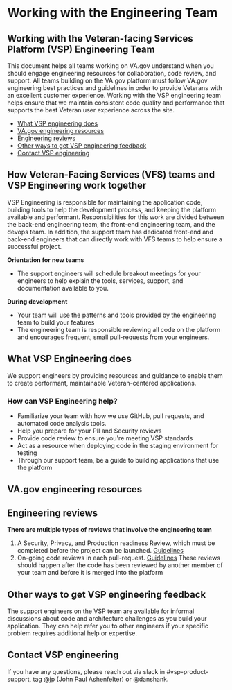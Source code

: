 # Working with the Engineering Team

## Working with the Veteran-facing Services Platform \(VSP\) Engineering Team

This document helps all teams working on VA.gov understand when you should engage engineering resources for collaboration, code review, and support. All teams building on the VA.gov platform must follow VA.gov engineering best practices and guidelines in order to provide Veterans with an excellent customer experience. Working with the VSP engineering team helps ensure that we maintain consistent code quality and performance that supports the best Veteran user experience across the site.

* [What VSP engineering does](working-with-engineering-team.md#whatVSPdoes)
* [VA.gov engineering resources](working-with-engineering-team.md#bestpractices)
* [Engineering reviews](working-with-engineering-team.md#whentorequest)
* [Other ways to get VSP engineering feedback](working-with-engineering-team.md#feedback)
* [Contact VSP engineering](working-with-engineering-team.md#questions)

## How Veteran-Facing Services \(VFS\) teams and VSP Engineering work together

VSP Engineering is responsible for maintaining the application code, building tools to help the development process, and keeping the platform available and performant. Responsibilities for this work are divided between the back-end engineering team, the front-end engineering team, and the devops team. In addition, the support team has dedicated front-end and back-end engineers that can directly work with VFS teams to help ensure a successful project.

**Orientation for new teams**

* The support engineers will schedule breakout meetings for your engineers to help explain the tools, services, support, and documentation available to you.

**During development**

* Your team will use the patterns and tools provided by the engineering team to build your features
* The engineering team is responsible reviewing all code on the platform and encourages frequent, small pull-requests from your engineers.

## What VSP Engineering does <a id="whatVSPdoes"></a>

We support engineers by providing resources and guidance to enable them to create performant, maintainable Veteran-centered applications.

### How can VSP Engineering help?

* Familiarize your team with how we use GitHub, pull requests, and automated code analysis tools.
* Help you prepare for your PII and Security reviews
* Provide code review to ensure you're meeting VSP standards
* Act as a resource when deploying code in the staging environment for testing
* Through our support team, be a guide to building applications that use the platform

## VA.gov engineering resources <a id="bestpractices"></a>

## Engineering reviews <a id="whentorequest"></a>

**There are multiple types of reviews that involve the engineering team**

1. A Security, Privacy, and Production readiness Review, which must be completed before the project can be launched. [Guidelines](https://github.com/department-of-veterans-affairs/va.gov-team/blob/master/platform/working-with-vsp/vsp-collaboration-cycle/vsp-collaboration-cycle.md#privacy-and-security-review)
2. On-going code reviews in each pull-request. [Guidelines](code_review_guidelines.md) These reviews should happen after the code has been reviewed by another member of your team and before it is merged into the platform

## Other ways to get VSP engineering feedback <a id="feedback"></a>

The support engineers on the VSP team are available for informal discussions about code and architecture challenges as you build your application. They can help refer you to other engineers if your specific problem requires additional help or expertise.

## Contact VSP engineering <a id="questions"></a>

If you have any questions, please reach out via slack in \#vsp-product-support, tag @jp \(John Paul Ashenfelter\) or @danshank.

